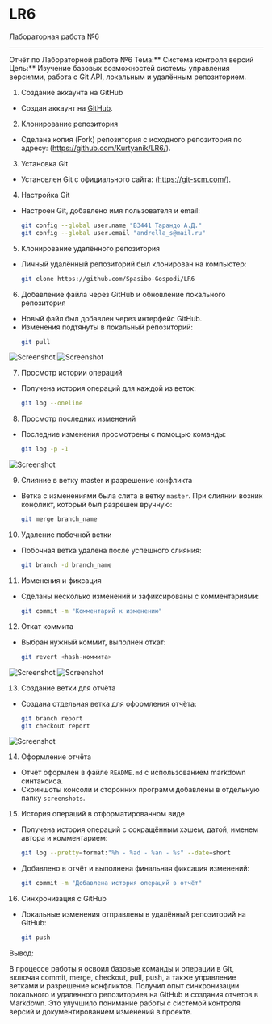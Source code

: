 # LR6
Лабораторная работа №6


---

 Отчёт по Лабораторной работе №6
Тема:** Система контроля версий  
Цель:** Изучение базовых возможностей системы управления версиями, работа с Git API, локальным и удалённым репозиторием.

 1. Создание аккаунта на GitHub
- Создан аккаунт на [GitHub](https://github.com/).

 2. Клонирование репозитория
- Сделана копия (Fork) репозитория с исходного репозитория по адресу: (https://github.com/Kurtyanik/LR6/).

 3. Установка Git
- Установлен Git с официального сайта: (https://git-scm.com/).
  
 4. Настройка Git
- Настроен Git, добавлено имя пользователя и email:
  ```bash
  git config --global user.name "В3441 Тарандо А.Д."
  git config --global user.email "andrella_s@mail.ru"
  ```

 5. Клонирование удалённого репозитория
- Личный удалённый репозиторий был клонирован на компьютер:
  ```bash
  git clone https://github.com/Spasibo-Gospodi/LR6
  ```

 6. Добавление файла через GitHub и обновление локального репозитория
- Новый файл был добавлен через интерфейс GitHub.  
- Изменения подтянуты в локальный репозиторий:
  ```bash
  git pull
  ```
![Screenshot](screenshots/1.png)
![Screenshot](screenshots/2.png)

 7. Просмотр истории операций
- Получена история операций для каждой из веток:
  ```bash
  git log --oneline
  ```

 8. Просмотр последних изменений
- Последние изменения просмотрены с помощью команды:
  ```bash
  git log -p -1
  ```
![Screenshot](screenshots/3.png)

 9. Слияние в ветку master и разрешение конфликта
- Ветка с изменениями была слита в ветку `master`. При слиянии возник конфликт, который был разрешен вручную:
  ```bash
  git merge branch_name
  ```

 10. Удаление побочной ветки
- Побочная ветка удалена после успешного слияния:
  ```bash
  git branch -d branch_name
  ```

 11. Изменения и фиксация
- Сделаны несколько изменений и зафиксированы с комментариями:
  ```bash
  git commit -m "Комментарий к изменению"
  ```

 12. Откат коммита
- Выбран нужный коммит, выполнен откат:
  ```bash
  git revert <hash-коммита>
  ```
![Screenshot](screenshots/4.png)
![Screenshot](screenshots/5.png)

 13. Создание ветки для отчёта
- Создана отдельная ветка для оформления отчёта:
  ```bash
  git branch report
  git checkout report
  ```
![Screenshot](screenshots/6.png)

 14. Оформление отчёта
- Отчёт оформлен в файле `README.md` с использованием markdown синтаксиса.  
- Скриншоты консоли и сторонних программ добавлены в отдельную папку `screenshots`.

 15. История операций в отформатированном виде
- Получена история операций с сокращённым хэшем, датой, именем автора и комментарием:
  ```bash
  git log --pretty=format:"%h - %ad - %an - %s" --date=short
  ```
- Добавлено в отчёт и выполнена финальная фиксация изменений:
  ```bash
  git commit -m "Добавлена история операций в отчёт"
  ```

 16. Синхронизация с GitHub
- Локальные изменения отправлены в удалённый репозиторий на GitHub:
  ```bash
  git push
  ```

Вывод:

В процессе работы я освоил базовые команды и операции в Git, включая commit, merge, checkout, pull, push, а также управление ветками и разрешение конфликтов. Получил опыт синхронизации локального и удаленного репозиториев на GitHub и создания отчетов в Markdown. Это улучшило понимание работы с системой контроля версий и документированием изменений в проекте.
